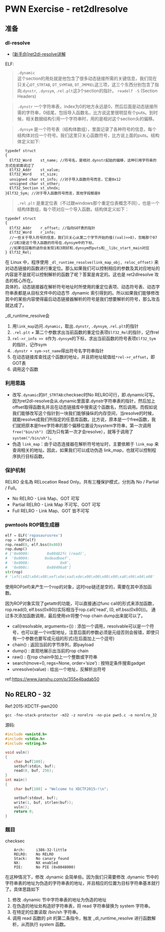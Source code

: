 # PWN Exercise - ret2dlresolve

## 准备
### dl-resolve
- [[新手向]ret2dl-resolve详解](https://bbs.pediy.com/thread-227034.htm)

ELF:   
>`.dynamic`   
这个section的用处就是他包含了很多动态链接所需的关键信息，我们现在只关心`DT_STRTAB`, `DT_SYMTAB`, `DT_JMPREL`这三项，这三个东西分别包含了指向.`dynstr`, `.dynsym`, .`rel.plt`这3个section的指针。 `readelf -S` (Section Headers)

>`.dynstr`
一个字符串表，index为0的地方永远是0，然后后面是动态链接所需的字符串，0结尾，包括导入函数名，比方说这里很明显有个puts。到时候，相关数据结构引用一个字符串时，用的是相对这个section头的偏移。

>`.dynsym`
是一个符号表（结构体数组），里面记录了各种符号的信息，每个结构体对应一个符号。我们这里只关心函数符号，比方说上面的puts。结构体定义如下:
```
typedef struct
{
  Elf32_Word    st_name; //符号名，是相对.dynstr起始的偏移，这种引用字符串的方式在前面说过了
  Elf32_Addr    st_value;
  Elf32_Word    st_size;
  unsigned char st_info; //对于导入函数符号而言，它是0x12
  unsigned char st_other;
  Elf32_Section st_shndx;
}Elf32_Sym; //对于导入函数符号而言，其他字段都是0
```
>`.rel.plt`
是重定位表（不过跟windows那个重定位表概念不同），也是一个结构体数组，每个项对应一个导入函数。结构体定义如下：
```
typedef struct
{
  Elf32_Addr    r_offset; //指向GOT表的指针
  Elf32_Word    r_info;
  //一些关于导入符号的信息，我们只关心从第二个字节开始的值((val)>>8)，忽略那个07
  //1和3是这个导入函数的符号在.dynsym中的下标，
  //如果往回看的话你会发现1和3刚好和.dynsym的puts和__libc_start_main对应
} Elf32_Rel;
```

在 Linux 中，程序使用 `_dl_runtime_resolve(link_map_obj, reloc_offset)` 来对动态链接的函数进行重定位。那么如果我们可以控制相应的参数及其对应地址的内容是不是就可以控制解析的函数了呢？答案是肯定的。这也是 ret2dlresolve 攻击的核心所在。   
具体的，动态链接器在解析符号地址时所使用的重定位表项、动态符号表、动态字符串表都是从目标文件中的动态节 .dynamic 索引得到的。所以如果我们能够修改其中的某些内容使得最后动态链接器解析的符号是我们想要解析的符号，那么攻击就达成了。   

_dl_runtime_resolve会
1. 用`link_map`访问`.dynamic`，取出`.dynstr`, `.dynsym`, .`rel.plt`的指针
2. `.rel.plt` + 第二个参数求出当前函数的重定位表项`Elf32_Rel`的指针，记作rel
3. `rel->r_info >> 8`作为`.dynsym`的下标，求出当前函数的符号表项`Elf32_Sym`的指针，记作sym
4. `.dynstr + sym->st_name`得出符号名字符串指针
5. 在动态链接库查找这个函数的地址，并且把地址赋值给`*rel->r_offset`，即GOT表
6. 调用这个函数

### 利用思路
- 改写`.dynamic`的`DT_STRTAB`:checksec时No RELRO可行，即.dynamic可写。因为ret2dl-resolve会从.dynamic里面拿.dynstr字符串表的指针，然后加上offset取得函数名并且在动态链接库中搜索这个函数名，然后调用。而假如说我们能够改写这个指针到一块我们能够操纵的内存空间，当resolve的时候，就能resolve成我们所指定的任意库函数。比方说，原本是一个free函数，我们就把原本是free字符串的那个偏移位置设为system字符串，第一次调用`free("bin/sh")`（因为只有第一次才会resolve），就等于调用了`system("/bin/sh")`。
- 伪造 `link_map`：由于动态连接器在解析符号地址时，主要依赖于 `link_map` 来查询相关的地址。因此，如果我们可以成功伪造 link_map，也就可以控制程序执行目标函数。

### 保护机制
RELRO 全名為 RELocation Read Only。共有三種保护模式，分別為 No / Partial / Full。

- No RELRO - Link Map、GOT 可写
- Partial RELRO - Link Map 不可写、GOT 可写
- Full RELRO - Link Map、GOT 皆不可写

### pwntools ROP链生成器
```python
elf = ELF('ropasaurusrex')
rop = ROP(elf)
rop.read(0, elf.bss(0x80))
rop.dump()
# ['0x0000:        0x80482fc (read)',
#  '0x0004:       0xdeadbeef',
#  '0x0008:              0x0',
#  '0x000c:        0x80496a8']
str(rop)
# '\xfc\x82\x04\x08\xef\xbe\xad\xde\x00\x00\x00\x00\xa8\x96\x04\x08'
```
使用ROP(elf)来产生一个rop的对象，这时rop链还是空的，需要在其中添加函数。

因为ROP对象实现了getattr的功能，可以直接通过func call的形式来添加函数，rop.read(0, elf.bss(0x80))实际相当于rop.call('read', (0, elf.bss(0x80)))。
通过多次添加函数调用，最后使用str将整个rop chain dump出来就可以了。

- call(resolvable, arguments=()) : 添加一个调用，resolvable可以是一个符号，也可以是一个int型地址，注意后面的参数必须是元组否则会报错，即使只有一个参数也要写成元组的形式(在后面加上一个逗号)
- chain() : 返回当前的字节序列，即payload
- dump() : 直观地展示出当前的rop chain
- raw() : 在rop chain中加上一个整数或字符串
- search(move=0, regs=None, order=’size’) : 按特定条件搜索gadget
- unresolve(value) : 给出一个地址，反解析出符号

ref:https://www.jianshu.com/p/355e4badab50

## No RELRO - 32
Ref:2015-XDCTF-pwn200

`gcc -fno-stack-protector -m32 -z norelro -no-pie pwn5.c -o norelro_32`   

源码:   
```c
#include <unistd.h>
#include <stdio.h>
#include <string.h>

void vuln()
{
    char buf[100];
    setbuf(stdin, buf);
    read(0, buf, 256);
}
int main()
{
    char buf[100] = "Welcome to XDCTF2015~!\n";

    setbuf(stdout, buf);
    write(1, buf, strlen(buf));
    vuln();
    return 0;
}
```
### 题目
checksec   
```
    Arch:     i386-32-little
    RELRO:    No RELRO
    Stack:    No canary found
    NX:       NX enabled
    PIE:      No PIE (0x8048000)
```
在这种情况下，修改 .dynamic 会简单些。因为我们只需要修改 .dynamic 节中的字符串表的地址为伪造的字符串表的地址，并且相应的位置为目标字符串基本就行了。具体思路如下   

1. 修改 .dynamic 节中字符串表的地址为伪造的地址
2. 在伪造的地址处构造好字符串表，将 read 字符串替换为 system 字符串。
3. 在特定的位置读取 /bin/sh 字符串。
4. 调用 read 函数的 plt 的第二条指令，触发 _dl_runtime_resolve 进行函数解析，从而执行 system 函数。